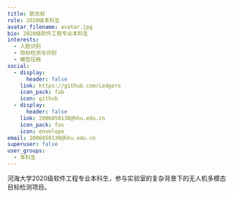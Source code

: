 ```yaml
---
title: 欧志权
role: 2020级本科生
avatar_filename: avatar.jpg
bio: 2020级软件工程专业本科生
interests:
  - 人脸识别
  - 目标检测与识别
  - 模型压缩
social:
  - display:
      header: false
    link: https://github.com/Ledgero
    icon_pack: fab
    icon: github
  - display:
      header: false
    link: 2006050138@hhu.edu.cn
    icon_pack: fas
    icon: envelope
email: 2006050138@hhu.edu.cn
superuser: false
user_groups:
  - 本科生
---
```

河海大学2020级软件工程专业本科生，参与实验室的复杂背景下的无人机多模态目标检测项目。
